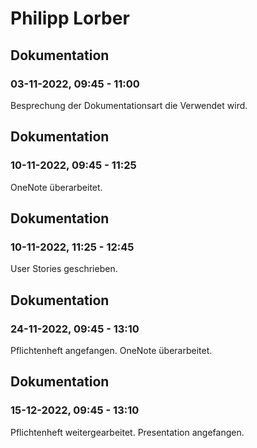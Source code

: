 # Philipp Lorber


## Dokumentation
### 03-11-2022, 09:45 - 11:00
Besprechung der Dokumentationsart die Verwendet wird.


## Dokumentation
### 10-11-2022, 09:45 - 11:25
OneNote überarbeitet.


## Dokumentation
### 10-11-2022, 11:25 - 12:45
User Stories geschrieben.

## Dokumentation
### 24-11-2022, 09:45 - 13:10
Pflichtenheft angefangen.
OneNote überarbeitet.

## Dokumentation
### 15-12-2022, 09:45 - 13:10
Pflichtenheft weitergearbeitet.
Presentation angefangen.
